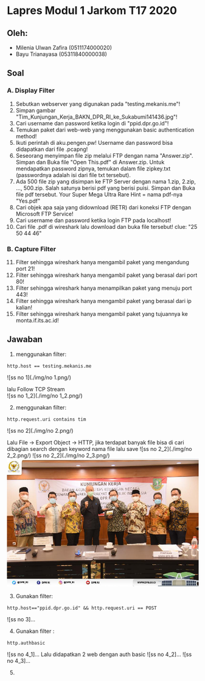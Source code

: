 # Lapres Modul 1 Jarkom T17 2020

## Oleh:
- Milenia Ulwan Zafira (0511174000020)
- Bayu Trianayasa (05311840000038)

## Soal
### A.	Display Filter
1.	Sebutkan webserver yang digunakan pada "testing.mekanis.me"!
2.	Simpan gambar "Tim_Kunjungan_Kerja_BAKN_DPR_RI_ke_Sukabumi141436.jpg"!
3.	Cari username dan password ketika login di "ppid.dpr.go.id"!
4.	Temukan paket dari web-web yang menggunakan basic authentication method!
5.	Ikuti perintah di aku.pengen.pw! Username dan password bisa didapatkan dari file .pcapng!
6.	Seseorang menyimpan file zip melalui FTP dengan nama "Answer.zip". Simpan dan Buka file "Open This.pdf" di Answer.zip. Untuk mendapatkan password zipnya, temukan dalam file zipkey.txt (passwordnya adalah isi dari file txt tersebut).
7.	Ada 500 file zip yang disimpan ke FTP Server dengan nama 1.zip, 2.zip, ..., 500.zip. Salah satunya berisi pdf yang berisi puisi. Simpan dan Buka file pdf tersebut.
Your Super Mega Ultra Rare Hint = nama pdf-nya "Yes.pdf"
8.	Cari objek apa saja yang didownload (RETR) dari koneksi FTP dengan Microsoft FTP Service!
9.	Cari username dan password ketika login FTP pada localhost!
10.	Cari file .pdf di wireshark lalu download dan buka file tersebut!
clue: "25 50 44 46" 

### B. Capture Filter
11.	Filter sehingga wireshark hanya mengambil paket yang mengandung port 21!
12.	Filter sehingga wireshark hanya mengambil paket yang berasal dari port 80!
13.	Filter sehingga wireshark hanya menampilkan paket yang menuju port 443!
14.	Filter sehingga wireshark hanya mengambil paket yang berasal dari ip kalian!
15.	Filter sehingga wireshark hanya mengambil paket yang tujuannya ke monta.if.its.ac.id!

## Jawaban
1. menggunakan filter:
```
http.host == testing.mekanis.me
```
![ss no 1](./img/no 1.png/)

lalu Follow TCP Stream <br/>
![ss no 1_2](./img/no 1_2.png/)

2. menggunakan filter:
```
http.request.uri contains tim
```
![ss no 2](./img/no 2.png/)

Lalu File -> Export Object -> HTTP, jika terdapat banyak file bisa di cari dibagian search dengan keyword nama file lalu save
![ss no 2_2](./img/no 2_2.png/)
![ss no 2_2](./img/no 2_3.png/)
![foto download](./img/Tim_Kunjungan_Kerja_BAKN_DPR_RI_ke_Sukabumi141436.jpg/)

3. Gunakan filter:
```
http.host=="ppid.dpr.go.id" && http.request.uri == POST
```
![ss no 3]...

4. Gunakan filter :
```
http.authbasic
```
![ss no 4_1]...
Lalu didapatkan 2 web dengan auth basic
![ss no 4_2]...
![ss no 4_3]...

5. 
